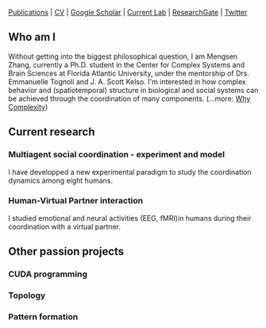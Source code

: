 [Publications](/pubs.md) | [CV](/docs/cv_Mengsen_20180414.pdf) | [Google Scholar](https://scholar.google.com/citations?user=YfVxfjMAAAAJ&hl=en) | [Current Lab](http://www.ccs.fau.edu/hbbl3/) | [ResearchGate](https://www.researchgate.net/profile/Mengsen_Zhang) | [Twitter](https://twitter.com/Mengsen) 

## Who am I
Without getting into the biggest philosophical question, I am Mengsen Zhang, currently a Ph.D. student in the Center for Complex Systems and Brain Sciences at Florida Atlantic University, under the mentorship of Drs. Emmanuelle Tognoli and J. A. Scott Kelso. I'm interested in how complex behavior and (spatiotemporal) structure in biological and social systems can be achieved through the coordination of many components. (...more: [Why Complexity](/complexity.md))

## Current research
### Multiagent social coordination - experiment and model
I have developped a new experimental paradigm to study the coordination dynamics among eight humans. 
### Human-Virtual Partner interaction
I studied emotional and neural activities (EEG, fMRI)in humans during their coordination with a virtual partner. 

## Other passion projects
### CUDA programming
### Topology
### Pattern formation
